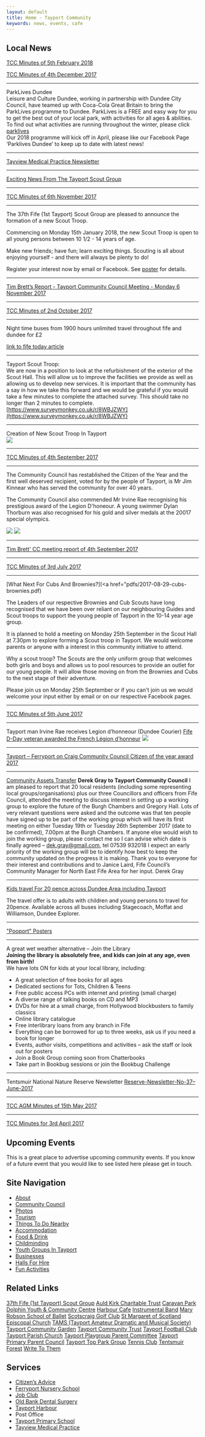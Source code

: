 ```yaml
---
layout: default
title: Home - Tayport Community
keywords: news, events, cafe
---
```

## Local News

[TCC Minutes of 5th February 2018](pdfs/2018-02-05-TCC-Minutes.pdf)

[TCC Minutes of 4th December 2017](pdfs/2017-12-04-TCC-Minutes.pdf)

---
ParkLives Dundee\
Leisure and Culture Dundee, working in partnership with Dundee City Council, have teamed up with Coca-Cola Great Britain to bring the ParkLives programme to Dundee. ParkLives is a FREE and easy way for you to get the best out of your local park, with activities for all ages &amp; abilities.\
To find out what activities are running throughout the winter, please click [parklives](https://www.parklives.com/activities?councilId=10)\
Our 2018 programme will kick off in April, please like our Facebook Page ‘Parklives Dundee’ to keep up to date with latest news!

---
[Tayview Medical Practice Newsletter](pdfs/2018-01-02-practice-newsletter.pdf)

---
[Exciting News From The Tayport Scout Group](pdfs/2017-12-11-tayport-scouts-news-item.pdf)

---
[TCC Minutes of 6th November 2017](pdfs/2017-11-06-TCC-Minutes.pdf)

---
The 37th Fife (1st Tayport) Scout Group are pleased to announce the formation of a new Scout Troop.

Commencing on Monday 15th January 2018, the new Scout Troop is open to all young persons between 10 1/2 - 14 years of age.

Make new friends; have fun; learn exciting things. Scouting is all about enjoying yourself - and there will always be plenty to do!

Register your interest now by email or Facebook. See [poster](pdfs/2017-11-22-Scout-Troop-New.pdf) for details.

---
[Tim Brett’s Report - Tayport Community Council Meeting - Monday 6 November 2017](pdfs/2017-11-06-Tayport-CC.pdf)

---
[TCC Minutes of 2nd October 2017](pdfs/2017-10-02-TCC-Minutes.pdf)

---
Night time buses from 1900 hours unlimited travel throughout fife and dundee for £2

[link to fife today article](http://www.fifetoday.co.uk/news/cut-price-ticket-deal-for-night-time-buses-1-4585384)

---
Tayport Scout Troop:<br>We are now in a position to look at the refurbishment of the exterior of the Scout Hall. This will allow us to improve the facilities we provide as well as allowing us to develop new services. It is important that the community has a say in how we take this forward and we would be grateful if you would take a few minutes to complete the attached survey. This should take no longer than 2 minutes to complete. [https://www.surveymonkey.co.uk/r/8WBJZWY](https://www.surveymonkey.co.uk/r/8WBJZWY)

---
Creation of New Scout Troop In Tayport\
<a href="media/201710-tayport-scout-group.jpg"><img src="media/thumbs/201710-tayport-scout-group.jpg"></a>

---
[TCC Minutes of 4th September 2017](pdfs/20170904-TCC-Minutes.pdf)

---
The Community Council has restablished the Citizen of the Year and the first well deserved recipient, voted for by the people of Tayport, is Mr Jim Kinnear who has served the community for over 40 years.

The Community Council also commended Mr Irvine Rae recognising his prestigious award of the Legion D'honeour. A young swimmer Dylan Thorburn was also recognised for his gold and silver medals at the 20017 special olympics.
          
<a href="media/2017-awards-1.jpg"><img src="media/thumbs/2017-awards-1.jpg"></a>
<a href="media/2017-awards-2.jpg"><img src="media/thumbs/2017-awards-2.jpg"></a>
          
---
[Tim Brett' CC meeting report of 4th September 2017](pdfs/2017-09-04-tayport-cc-tim-brett-report.pdf)

---
[TCC Minutes of 3rd July 2017](pdfs/2017-07-03-TCC-Minutes.pdf)

---
[What Next For Cubs And Brownies?](<a href="pdfs/2017-08-29-cubs-brownies.pdf)

The Leaders of our respective Brownies and Cub Scouts have long recognised that we have been over reliant on our neighbouring Guides and Scout troops to support the young people of Tayport in the 10-14 year age group.

It is planned to hold a meeting on Monday 25th September in the Scout Hall at 7.30pm to explore forming a Scout troop in Tayport.  We would welcome parents or anyone with a interest in this community initiative to attend.

Why a scout troop?  The Scouts are the only uniform group that welcomes both girls and boys and allows us to pool resources to provide an outlet for our young people.  It will allow those moving on from the Brownies and Cubs to the next stage of their adventure.

Please join us on Monday 25th September or if you can't join us we would welcome your input either by email or on our respective Facebook pages.

---
[TCC Minutes of 5th June 2017](pdfs/20170605_TCC_Minutes.pdf)

---
Tayport man Irvine Rae receives Legion d’honneour (Dundee Courier)
<a href="https://www.thecourier.co.uk/fp/news/local/fife/464146/fife-d-day-veteran-awarded-the-french-legion-dhonneur/">Fife D-Day veteran awarded the French Légion d’honneur</a>
<img src="media/SOCIAL-Veteran-084487.jpg">

---
<a href="media/2017-citizen-of-year-nominees.jpg">Tayport – Ferryport on Craig Community Council Citizen of the year award 2017</a>

---
<a href="media/2017-burgh-gregory.jpg">Community Assets Transfer</a>
          <strong>Derek Gray‎ to Tayport Community Council</strong>
          I am pleased to report that 20 local residents (including some representing local groups/organisations) plus our three Councillors and officers from Fife Council, attended the meeting to discuss interest in setting up a working group to explore the future of the Burgh Chambers and Gregory Hall.
          Lots of very relevant questions were asked and the outcome was that ten people have signed up to be part of the working group which will have its first meeting on either Tuesday 19th or Tuesday 26th September 2017 (date to be confirmed), 7.00pm at the Burgh Chambers. If anyone else would wish to join the working group, please contact me so I can advise which date is finally agreed – dek.gray@gmail.com, tel 07539 932018
          I expect an early priority of the working group will be to identify how best to keep the community updated on the progress it is making.
          Thank you to everyone for their interest and contributions and to Janice Laird, Fife Council’s Community Manager for North East Fife Area for her input.
          Derek Gray


---
<a href="media/IMG_7298.jpg">Kids travel For 20 pence across Dundee Area including Tayport</a>

The travel offer is to adults with children and young persons to travel for 20pence. Available across all buses including Stagecoach, Moffat and Williamson, Dundee Explorer.


---
<a href="media/pooport2.jpg">"Pooport" Posters</a>

---
A great wet weather alternative – Join the Library\
<strong>Joining the library is absolutely free, and kids can join at any age, even from birth!</strong>\
We have lots ON for kids at your local library, including:
<ul>
  <li>A great selection of free books for all ages</li>
  <li>Dedicated sections for Tots, Children &amp; Teens</li>
  <li>Free public access PCs with internet and printing (small charge)</li>
  <li>A diverse range of talking books on CD and MP3</li>
  <li>DVDs for hire at a small charge, from Hollywood blockbusters to family classics</li>
  <li>Online library catalogue</li>
  <li>Free interlibrary loans from any branch in Fife</li>
  <li>Everything can be borrowed for up to three weeks, ask us if you need a book for longer</li>
  <li>Events, author visits, competitions and activities – ask the staff or look out for posters</li>
  <li>Join a Book Group coming soon from Chatterbooks</li>
  <li>Take part in Bookbug  sessions or join the Bookbug Challenge</li>
</ul>
          

---
Tentsmuir National Nature Reserve Newsletter
<a href="pdfs/Reserve-Newsletter-No-37-June-2017-1.pdf">Reserve-Newsletter-No-37–June-2017</a>

---
<a href="pdfs/TCC_AGM_Minutes_of_15th_May_2017.pdf">TCC AGM Minutes of 15th May 2017</a>

---
<a href="pdfs/20170403_TCC_Minutes.pdf">TCC Minutes for 3rd April 2017</a>






## Upcoming Events

This is a great place to advertise upcoming community events. If you know of a future event that you would like to see listed here please get in touch.


## Site Navigation

* [About](about)
* [Community Council](community-council)
* [Photos](photo)
* [Tourism](tourism)
* [Things To Do Nearby](things-to-do-nearby)
* [Accommodation](accommodation)
* [Food &amp; Drink](food-and-drink)
* [Childminding](childminding">)
* [Youth Groups In Tayport](youth-groups-in-tayport)
* [Businesses](businesses)
* [Halls For Hire](halls)
* [Fun Activities](fun-activities/)


## Related Links

<a href="https://www.facebook.com/TayportBeaverCubScouts?ref=hl" title="Tayport Scout Group">37th Fife (1st Tayport) Scout Group</a>
<a href="http://www.tayportauldkirk.org.uk/" title="Auld Kirk Charitable Trust website" target="_blank">Auld Kirk Charitable Trust</a>
<a href="http://www.tayportlinkscaravanpark.co.uk/" title="Caravan Park website" target="_blank">Caravan Park</a>
<a href="http://www.dolphintayport.org.uk/">Dolphin Youth &amp; Community Centre</a>
<a href="https://www.facebook.com/HarbourCafeTayport" title="Harbour Cafe website (facebook page)" target="_blank">Harbour Cafe</a>
<a href="https://en-gb.facebook.com/TayportInstrumentalBand/" title=" Tayport Instrumental Band website" target="_blank">Instrumental Band</a>
<a href="http://www.maryrobsonschoolofballet.co.uk" title="Ballet and jazz classes in Tayport.">Mary Robson School of Ballet</a>
<a href="http://www.scotscraiggolfclub.com/" title="Scotscraig Golf Club website" target="_blank">Scotscraig Golf Club</a>
<a href="http://www.stmargarettayport.org/" title="St Margaret of Scotland Episcopal Church website" target="_blank">St Margaret of Scotland Episcopal Church</a>
<a href="https://www.facebook.com/pages/Tayport-Amateur-Dramatic-and-Musical-Society/70994901938?sk=timeline&#038;ref=page_internal" title="TAMS (Tayport Amateur Dramatic and Musical Society)">TAMS (Tayport Amateur Dramatic and Musical Society)</a>
<a href="http://tayportgarden.org/" title="Growing more food locally" target="_blank">Tayport Community Garden</a>
<a href="http://tayportct.org.uk/" title="Tayport Community Trust website" target="_blank">Tayport Community Trust</a>
<a href="http://www.tayportfc.org/" title="Tayport Football Club website" target="_blank">Tayport Football Club</a>
<a href="http://www.tayportparishchurch.co.uk/" title="Tayport Parish Church website" target="_blank">Tayport Parish Church</a>
<a href="https://www.facebook.com/TayportPlaygroupParentCommittee" title="Tayport Playgroup Parent Committee (facebook page)" target="_blank">Tayport Playgroup Parent Committee</a>
<a href="http://www.tayportprimaryparentcouncil.co.uk" title="Tayport Primary Parent Council ">Tayport Primary Parent Council</a>
<a href="https://www.facebook.com/pages/Tayport-Top-Park-Group/1467318490196740?sk=info&#038;tab=page_info" title="Tayport Top Park Group to improve the facilities and build new skate park">Tayport Top Park Group</a>
<a href="http://www.tayport.org.uk/tennisclub/" title="Tennis Club website" target="_blank">Tennis Club</a>
<a href="http://scotland.forestry.gov.uk/visit/tentsmuir/#events" title="Tentsmuir Forest website" target="_blank">Tentsmuir Forest</a>
<a href="https://www.writetothem.com/" title="Write to your politicians, national or local" target="_blank">Write To Them</a>


## Services

* [Citizen’s Advice](https://www.cabfife.org.uk)
* [Ferryport Nursery School](http://www.fife.gov.uk/atoz/index.cfm?fuseaction=facility.display&#038;facid=D00C4025-CC49-4078-8162067BC8024ACA)
* [Job Club](https://www.fifedirect.org.uk/topics/index.cfm?fuseaction=page.display&p2sid=22E6562F-FFB3-06A7-C3316391FE8B0ABC&themeid=2B892409-722D-4F61-B1CC-7DE81CC06A90)
* [Old Bank Dental Surgery](https://www.nhsinform.scot/national-service-directory/dental-services/3013-1)
* [Tayport Harbour](http://www.tayportharbour.org.uk)
* Post Office
* [Tayport Primary School](http://www.fife.gov.uk/atoz/index.cfm?fuseaction=facility.display&#038;facid=CB239AAE-42F1-4835-BE2030CFB8E2D437)
* [Tayview Medical Practice](http://www.tayviewmp.org.uk)


<!--
Click on the map below to link to multimap.co.uk where you can use its interactive features to zoom in and out.

<a href="http://www.multimap.com/map/browse.cgi?X=340000&amp;Y=730000&&amp;scale=200000&&amp;coordsys=gb" target="_map">
<img src="pics/area_map2.gif" border=1 alt="click to enlarge" height=164 width=259/></a>
-->

